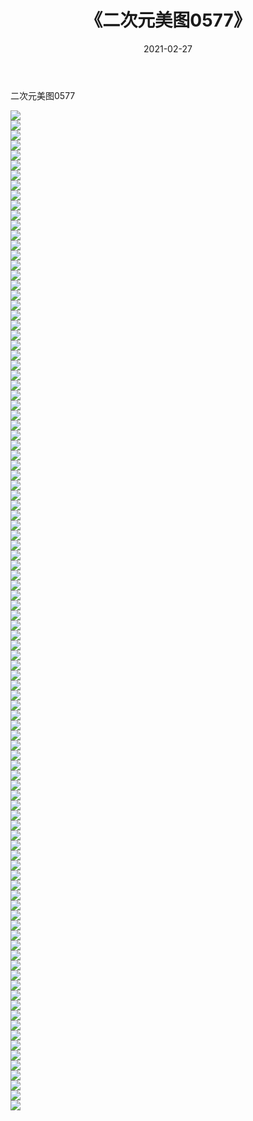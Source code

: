 ﻿---
layout: post
title:  《二次元美图0577》
date:   2021-02-27
img: http://imgx.orgx.ga/二次元/2021/二次元美图0577/000.jpg
categories: [美女, 清纯, 唯美]
---

二次元美图0577

 ![](http://imgx.orgx.ga/二次元/2021/二次元美图0577/001.png) <br>![](http://imgx.orgx.ga/二次元/2021/二次元美图0577/002.png) <br>![](http://imgx.orgx.ga/二次元/2021/二次元美图0577/003.png) <br>![](http://imgx.orgx.ga/二次元/2021/二次元美图0577/004.png) <br>![](http://imgx.orgx.ga/二次元/2021/二次元美图0577/005.png) <br>![](http://imgx.orgx.ga/二次元/2021/二次元美图0577/006.png) <br>![](http://imgx.orgx.ga/二次元/2021/二次元美图0577/007.png) <br>![](http://imgx.orgx.ga/二次元/2021/二次元美图0577/008.png) <br>![](http://imgx.orgx.ga/二次元/2021/二次元美图0577/009.png) <br>![](http://imgx.orgx.ga/二次元/2021/二次元美图0577/010.png) <br>![](http://imgx.orgx.ga/二次元/2021/二次元美图0577/011.png) <br>![](http://imgx.orgx.ga/二次元/2021/二次元美图0577/012.png) <br>![](http://imgx.orgx.ga/二次元/2021/二次元美图0577/013.png) <br>![](http://imgx.orgx.ga/二次元/2021/二次元美图0577/014.png) <br>![](http://imgx.orgx.ga/二次元/2021/二次元美图0577/015.png) <br>![](http://imgx.orgx.ga/二次元/2021/二次元美图0577/016.png) <br>![](http://imgx.orgx.ga/二次元/2021/二次元美图0577/017.png) <br>![](http://imgx.orgx.ga/二次元/2021/二次元美图0577/018.png) <br>![](http://imgx.orgx.ga/二次元/2021/二次元美图0577/019.png) <br>![](http://imgx.orgx.ga/二次元/2021/二次元美图0577/020.png) <br>![](http://imgx.orgx.ga/二次元/2021/二次元美图0577/021.png) <br>![](http://imgx.orgx.ga/二次元/2021/二次元美图0577/022.png) <br>![](http://imgx.orgx.ga/二次元/2021/二次元美图0577/023.png) <br>![](http://imgx.orgx.ga/二次元/2021/二次元美图0577/024.png) <br>![](http://imgx.orgx.ga/二次元/2021/二次元美图0577/025.png) <br>![](http://imgx.orgx.ga/二次元/2021/二次元美图0577/026.png) <br>![](http://imgx.orgx.ga/二次元/2021/二次元美图0577/027.png) <br>![](http://imgx.orgx.ga/二次元/2021/二次元美图0577/028.png) <br>![](http://imgx.orgx.ga/二次元/2021/二次元美图0577/029.png) <br>![](http://imgx.orgx.ga/二次元/2021/二次元美图0577/030.png) <br>![](http://imgx.orgx.ga/二次元/2021/二次元美图0577/031.png) <br>![](http://imgx.orgx.ga/二次元/2021/二次元美图0577/032.png) <br>![](http://imgx.orgx.ga/二次元/2021/二次元美图0577/033.png) <br>![](http://imgx.orgx.ga/二次元/2021/二次元美图0577/034.png) <br>![](http://imgx.orgx.ga/二次元/2021/二次元美图0577/035.png) <br>![](http://imgx.orgx.ga/二次元/2021/二次元美图0577/036.png) <br>![](http://imgx.orgx.ga/二次元/2021/二次元美图0577/037.png) <br>![](http://imgx.orgx.ga/二次元/2021/二次元美图0577/038.png) <br>![](http://imgx.orgx.ga/二次元/2021/二次元美图0577/039.png) <br>![](http://imgx.orgx.ga/二次元/2021/二次元美图0577/040.png) <br>![](http://imgx.orgx.ga/二次元/2021/二次元美图0577/041.png) <br>![](http://imgx.orgx.ga/二次元/2021/二次元美图0577/042.png) <br>![](http://imgx.orgx.ga/二次元/2021/二次元美图0577/043.png) <br>![](http://imgx.orgx.ga/二次元/2021/二次元美图0577/044.png) <br>![](http://imgx.orgx.ga/二次元/2021/二次元美图0577/045.png) <br>![](http://imgx.orgx.ga/二次元/2021/二次元美图0577/046.png) <br>![](http://imgx.orgx.ga/二次元/2021/二次元美图0577/047.png) <br>![](http://imgx.orgx.ga/二次元/2021/二次元美图0577/048.png) <br>![](http://imgx.orgx.ga/二次元/2021/二次元美图0577/049.png) <br>![](http://imgx.orgx.ga/二次元/2021/二次元美图0577/050.png) <br>![](http://imgx.orgx.ga/二次元/2021/二次元美图0577/051.png) <br>![](http://imgx.orgx.ga/二次元/2021/二次元美图0577/052.png) <br>![](http://imgx.orgx.ga/二次元/2021/二次元美图0577/053.png) <br>![](http://imgx.orgx.ga/二次元/2021/二次元美图0577/054.png) <br>![](http://imgx.orgx.ga/二次元/2021/二次元美图0577/055.png) <br>![](http://imgx.orgx.ga/二次元/2021/二次元美图0577/056.png) <br>![](http://imgx.orgx.ga/二次元/2021/二次元美图0577/057.png) <br>![](http://imgx.orgx.ga/二次元/2021/二次元美图0577/058.png) <br>![](http://imgx.orgx.ga/二次元/2021/二次元美图0577/059.png) <br>![](http://imgx.orgx.ga/二次元/2021/二次元美图0577/060.png) <br>![](http://imgx.orgx.ga/二次元/2021/二次元美图0577/061.png) <br>![](http://imgx.orgx.ga/二次元/2021/二次元美图0577/062.png) <br>![](http://imgx.orgx.ga/二次元/2021/二次元美图0577/063.png) <br>![](http://imgx.orgx.ga/二次元/2021/二次元美图0577/064.png) <br>![](http://imgx.orgx.ga/二次元/2021/二次元美图0577/065.png) <br>![](http://imgx.orgx.ga/二次元/2021/二次元美图0577/066.png) <br>![](http://imgx.orgx.ga/二次元/2021/二次元美图0577/067.png) <br>![](http://imgx.orgx.ga/二次元/2021/二次元美图0577/068.png) <br>![](http://imgx.orgx.ga/二次元/2021/二次元美图0577/069.png) <br>![](http://imgx.orgx.ga/二次元/2021/二次元美图0577/070.png) <br>![](http://imgx.orgx.ga/二次元/2021/二次元美图0577/071.png) <br>![](http://imgx.orgx.ga/二次元/2021/二次元美图0577/072.png) <br>![](http://imgx.orgx.ga/二次元/2021/二次元美图0577/073.png) <br>![](http://imgx.orgx.ga/二次元/2021/二次元美图0577/074.png) <br>![](http://imgx.orgx.ga/二次元/2021/二次元美图0577/075.png) <br>![](http://imgx.orgx.ga/二次元/2021/二次元美图0577/076.png) <br>![](http://imgx.orgx.ga/二次元/2021/二次元美图0577/077.png) <br>![](http://imgx.orgx.ga/二次元/2021/二次元美图0577/078.png) <br>![](http://imgx.orgx.ga/二次元/2021/二次元美图0577/079.png) <br>![](http://imgx.orgx.ga/二次元/2021/二次元美图0577/080.png) <br>![](http://imgx.orgx.ga/二次元/2021/二次元美图0577/081.png) <br>![](http://imgx.orgx.ga/二次元/2021/二次元美图0577/082.png) <br>![](http://imgx.orgx.ga/二次元/2021/二次元美图0577/083.png) <br>![](http://imgx.orgx.ga/二次元/2021/二次元美图0577/084.png) <br>![](http://imgx.orgx.ga/二次元/2021/二次元美图0577/085.png) <br>![](http://imgx.orgx.ga/二次元/2021/二次元美图0577/086.png) <br>![](http://imgx.orgx.ga/二次元/2021/二次元美图0577/087.png) <br>![](http://imgx.orgx.ga/二次元/2021/二次元美图0577/088.png) <br>![](http://imgx.orgx.ga/二次元/2021/二次元美图0577/089.png) <br>![](http://imgx.orgx.ga/二次元/2021/二次元美图0577/090.png) <br>![](http://imgx.orgx.ga/二次元/2021/二次元美图0577/091.png) <br>![](http://imgx.orgx.ga/二次元/2021/二次元美图0577/092.png) <br>![](http://imgx.orgx.ga/二次元/2021/二次元美图0577/093.png) <br>![](http://imgx.orgx.ga/二次元/2021/二次元美图0577/094.png) <br>![](http://imgx.orgx.ga/二次元/2021/二次元美图0577/095.png) <br>![](http://imgx.orgx.ga/二次元/2021/二次元美图0577/096.png) <br>![](http://imgx.orgx.ga/二次元/2021/二次元美图0577/097.png) <br>![](http://imgx.orgx.ga/二次元/2021/二次元美图0577/098.png) <br>![](http://imgx.orgx.ga/二次元/2021/二次元美图0577/099.png) <br>![](http://imgx.orgx.ga/二次元/2021/二次元美图0577/100.png) <br>